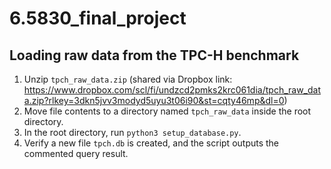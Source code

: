 # 6.5830_final_project

## Loading raw data from the TPC-H benchmark
1. Unzip `tpch_raw_data.zip` (shared via Dropbox link:
https://www.dropbox.com/scl/fi/undzcd2pmks2krc061dia/tpch_raw_data.zip?rlkey=3dkn5jvv3modyd5uyu3t06i90&st=cqty46mp&dl=0)
2. Move file contents to a directory named `tpch_raw_data` inside the root
directory.
3. In the root directory, run `python3 setup_database.py`.
4. Verify a new file `tpch.db` is created, and the script outputs the commented
query result.
